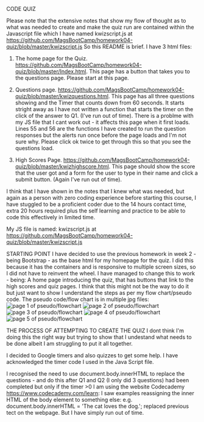 CODE QUIZ

Please note that the extensive notes that show my flow of thought as to what was needed to create and make the quiz run are contained within the Javascript file which I have named kwizscript.js at https://github.com/MagsBootCamp/homework04-quiz/blob/master/kwizscript.js
So this README is brief.
I have 3 html files:

1. The home page for the Quiz. https://github.com/MagsBootCamp/homework04-quiz/blob/master/Index.html. This page has a button that takes you to the questions page. Please start at this page. 

2. Questions page. https://github.com/MagsBootCamp/homework04-quiz/blob/master/kwizquestions.html. This page has all three questions showing and the Timer that counts down from 60 seconds. It starts stright away as I have not written a function that starts the timer on the click of the answer to Q1. (I've run out of time). There is a problme with my JS file that I cant work out - it affects this page when it first loads. Lines 55 and 56 are the functions I have created to run the question responses but the alerts run once before the page loads and I'm not sure why. Please click ok twice to get through this so that you see the questions load.

3. High Scores Page. https://github.com/MagsBootCamp/homework04-quiz/blob/master/kwizhighscore.html. This page should show the score that the user got and a form for the user to type in their name and click a submit button. (Again I've run out of time).

I think that I have shown in the notes that I knew what was needed, but again as a person with zero coding experience before starting this course, I have stuggled to be a proficient coder due to the 14 hours contact time, extra 20 hours required plus the self learning and practice to be able to code this effectively in limited time.

My JS file is named: kwizscript.js at https://github.com/MagsBootCamp/homework04-quiz/blob/master/kwizscript.js


STARTING POINT
I have decided to use the previous homework in week 2 - being Bootstrap - as the base html for my homepage for the quiz. 
I did this because it has the containers and is responsive to multiple screen sizes, so I did not have to reinvent the wheel.
I have managed to change this to work - being:
A home page introducing the quiz, that has buttons that link to the high scores and quiz pages.
I think that this might not be the way to do it but just want to show I understand the steps as per my flow chart/pseudo code.
The pseudo code/flow chart is in multiple jpg files:
<img src="pseudo1pages.jpg" alt="page 1 of pseudo/flowchart">
<img src="pseudo2pages.jpg" alt="page 2 of pseudo/flowchart">
<img src="pseudo3quizflow.jpg" alt="page 3 of pseudo/flowchart">
<img src="pseudo4quizflowmore.jpg" alt="page 4 of pseudo/flowchart">
<img src="pseudo5summaryofneeds.jpg" alt="page 5 of pseudo/flowchart">



THE PROCESS OF ATTEMPTING TO CREATE THE QUIZ
I dont think I'm doing this the right way but trying to show that I undestand what needs to be done albeit I am struggling to put it all together.

I decided to Google timers and also quizzes to get some help. I have acknowledged the timer code I used in the Java Script file.

I recognised the need to use document.body.innerHTML to replace the questions - and do this after Q1 and Q2 (I only did 3 questions) had been completed but only if the timer >0
I am using the website Codecademy https://www.codecademy.com/learn:
I saw examples reassigning the inner HTML of the body element to something else:
e.g.    document.body.innerHTML = 'The cat loves the dog.'; replaced previous tect on the webpage.
But I have simply run out of time.






